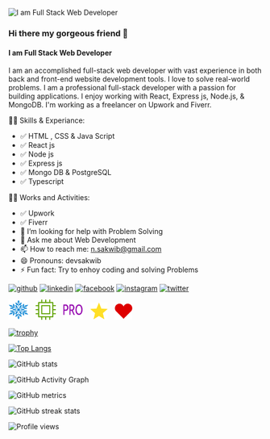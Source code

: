 ![I am Full Stack Web Developer](https://media.licdn.com/dms/image/C5616AQFu5HN6g5Bpog/profile-displaybackgroundimage-shrink_350_1400/0/1603751671591?e=1683763200&v=beta&t=65l8aStku6LJOi-SRFIJAKpXLvbY5X0SwFl7LM0FRBw)

### Hi there my gorgeous friend 👋
#### I am Full Stack Web Developer


I am an accomplished full-stack web developer with vast experience in both back and front-end website development tools. I love to solve real-world problems. I am a professional full-stack developer with a passion for building applications. I enjoy working with React, Express js, Node.js, & MongoDB. I'm working as a freelancer on Upwork and Fiverr.

👨‍💻 Skills & Experiance:
 - ✅ HTML , CSS & Java Script
 - ✅ React js
 - ✅ Node js
 - ✅ Express js
 - ✅ Mongo DB & PostgreSQL
 - ✅ Typescript


 👨‍💻 Works and Activities:
  - ✅ Upwork
  - ✅ Fiverr
  - 🤔 I’m looking for help with Problem Solving
  - 💬 Ask me about Web Development
  - 📫 How to reach me: n.sakwib@gmail.com 
  - 😄 Pronouns: devsakwib 
  - ⚡ Fun fact: Try to enhoy coding and solving Problems   


[<img src='https://cdn.jsdelivr.net/npm/simple-icons@3.0.1/icons/github.svg' alt='github' height='40'>](https://github.com/https://github.com/sakwib)  [<img src='https://cdn.jsdelivr.net/npm/simple-icons@3.0.1/icons/linkedin.svg' alt='linkedin' height='40'>](https://www.linkedin.com/in/https://www.linkedin.com/in/sakwib//)  [<img src='https://cdn.jsdelivr.net/npm/simple-icons@3.0.1/icons/facebook.svg' alt='facebook' height='40'>](https://www.facebook.com/https://www.facebook.com/sakwib)  [<img src='https://cdn.jsdelivr.net/npm/simple-icons@3.0.1/icons/instagram.svg' alt='instagram' height='40'>](https://www.instagram.com/https://www.instagram.com/nazmus.sakwib//)  [<img src='https://cdn.jsdelivr.net/npm/simple-icons@3.0.1/icons/twitter.svg' alt='twitter' height='40'>](https://twitter.com/https://mobile.twitter.com/devsakwib)  

<a href='https://archiveprogram.github.com/'><img src='https://raw.githubusercontent.com/acervenky/animated-github-badges/master/assets/acbadge.gif' width='40' height='40'></a> <a href='https://docs.github.com/en/developers'><img src='https://raw.githubusercontent.com/acervenky/animated-github-badges/master/assets/devbadge.gif' width='40' height='40'></a> <a href='https://github.com/pricing'><img src='https://raw.githubusercontent.com/acervenky/animated-github-badges/master/assets/pro.gif' width='40' height='40'></a> <a href='https://stars.github.com/'><img src='https://raw.githubusercontent.com/acervenky/animated-github-badges/master/assets/starbadge.gif' width='35' height='35'></a> <a href='https://docs.github.com/en/github/supporting-the-open-source-community-with-github-sponsors'><img src='https://raw.githubusercontent.com/acervenky/animated-github-badges/master/assets/sponsorbadge.gif' width='35' height='35'></a> 

[![trophy](https://github-profile-trophy.vercel.app/?username=https://github.com/sakwib)](https://github.com/ryo-ma/github-profile-trophy)

[![Top Langs](https://github-readme-stats.vercel.app/api/top-langs/?username=https://github.com/sakwib)](https://github.com/anuraghazra/github-readme-stats)

![GitHub stats](https://github-readme-stats.vercel.app/api?username=https://github.com/sakwib&show_icons=true&count_private=true)  

![GitHub Activity Graph](https://activity-graph.herokuapp.com/graph?username=https://github.com/sakwib)  

![GitHub metrics](https://metrics.lecoq.io/https://github.com/sakwib)  

![GitHub streak stats](https://streak-stats.demolab.com/?user=https://github.com/sakwib)  

![Profile views](https://gpvc.arturio.dev/https://github.com/sakwib)  
